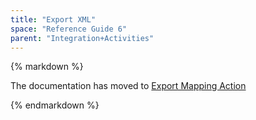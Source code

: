 ```yaml
---
title: "Export XML"
space: "Reference Guide 6"
parent: "Integration+Activities"
---
```



<div class="alert alert-warning">{% markdown %}

The documentation has moved to [Export Mapping Action](Export+Mapping+Action)

{% endmarkdown %}</div>
